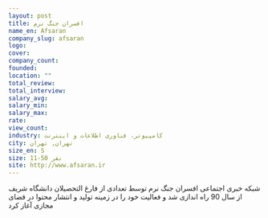 ```yaml
---
layout: post
title: افسران جنگ نرم
name_en: Afsaran
company_slug: afsaran
logo: 
cover: 
company_count:
founded:
location: ""
total_review: 
total_interview: 
salary_avg: 
salary_min: 
salary_max: 
rate: 
view_count: 
industry: کامپیوتر، فناوری اطلاعات و اینترنت
city: تهران, تهران
size_en: S
size: 11-50 نفر
site: http://www.afsaran.ir
---
```


شبکه خبری اجتماعی افسران جنگ نرم توسط تعدادی از فارغ التحصیلان دانشگاه شریف از سال 90 راه اندازی شد و فعالیت خود را در زمینه تولید و انتشار محتوا در فضای مجازی آغاز کرد
